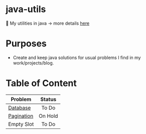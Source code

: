 # java-utils
:construction: My utilities in java -> more details [here](https://felipejsm.github.io/swiss-army-knife/)

# Purposes
- Create and keep java solutions for usual problems I find in my work/projects/blog.

# Table of Content

| Problem        | Status        | 
| -------------  |:-------------:| 
| [Database](database/database.md)           | To Do         | 
| [Pagination](pagination/pagination.md)     | On Hold       | 
| Empty Slot     | To Do         | 



